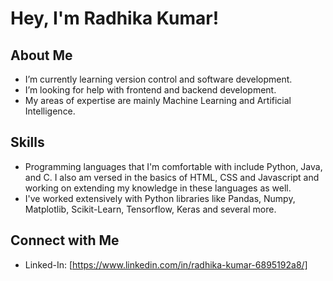 # Hey, I'm Radhika Kumar! 

## About Me
- I’m currently learning version control and software development.
- I’m looking for help with frontend and backend development.
- My areas of expertise are mainly Machine Learning and Artificial Intelligence.

## Skills
- Programming languages that I'm comfortable with include Python, Java, and C. I also am versed in the basics of HTML, CSS and Javascript and working on extending my knowledge in these languages as well.
- I've worked extensively with Python libraries like Pandas, Numpy, Matplotlib, Scikit-Learn, Tensorflow, Keras and several more.

## Connect with Me
- Linked-In: [https://www.linkedin.com/in/radhika-kumar-6895192a8/]
